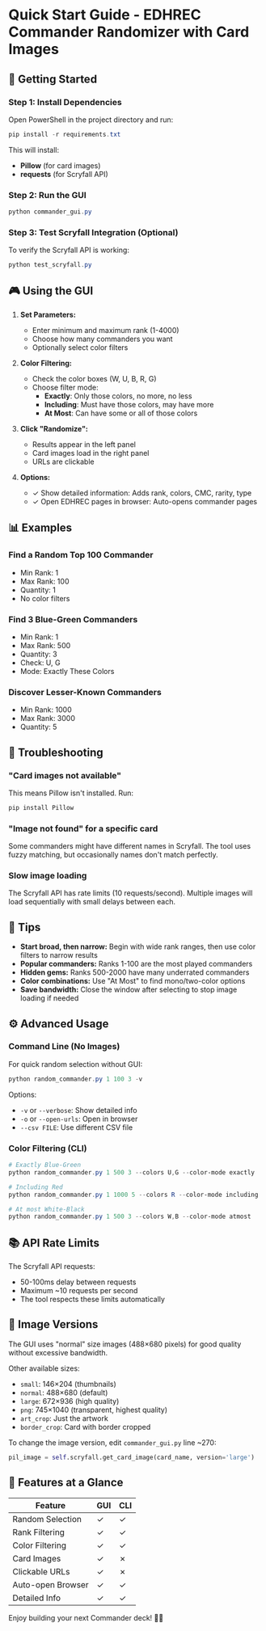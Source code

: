 # Quick Start Guide - EDHREC Commander Randomizer with Card Images

## 🚀 Getting Started

### Step 1: Install Dependencies

Open PowerShell in the project directory and run:

```powershell
pip install -r requirements.txt
```

This will install:
- **Pillow** (for card images)
- **requests** (for Scryfall API)

### Step 2: Run the GUI

```powershell
python commander_gui.py
```

### Step 3: Test Scryfall Integration (Optional)

To verify the Scryfall API is working:

```powershell
python test_scryfall.py
```

## 🎮 Using the GUI

1. **Set Parameters:**
   - Enter minimum and maximum rank (1-4000)
   - Choose how many commanders you want
   - Optionally select color filters

2. **Color Filtering:**
   - Check the color boxes (W, U, B, R, G)
   - Choose filter mode:
     - **Exactly**: Only those colors, no more, no less
     - **Including**: Must have those colors, may have more
     - **At Most**: Can have some or all of those colors

3. **Click "Randomize":**
   - Results appear in the left panel
   - Card images load in the right panel
   - URLs are clickable

4. **Options:**
   - ✓ Show detailed information: Adds rank, colors, CMC, rarity, type
   - ✓ Open EDHREC pages in browser: Auto-opens commander pages

## 📊 Examples

### Find a Random Top 100 Commander
- Min Rank: 1
- Max Rank: 100
- Quantity: 1
- No color filters

### Find 3 Blue-Green Commanders
- Min Rank: 1
- Max Rank: 500
- Quantity: 3
- Check: U, G
- Mode: Exactly These Colors

### Discover Lesser-Known Commanders
- Min Rank: 1000
- Max Rank: 3000
- Quantity: 5

## 🔧 Troubleshooting

### "Card images not available"
This means Pillow isn't installed. Run:
```powershell
pip install Pillow
```

### "Image not found" for a specific card
Some commanders might have different names in Scryfall. The tool uses fuzzy matching, but occasionally names don't match perfectly.

### Slow image loading
The Scryfall API has rate limits (10 requests/second). Multiple images will load sequentially with small delays between each.

## 🎯 Tips

- **Start broad, then narrow:** Begin with wide rank ranges, then use color filters to narrow results
- **Popular commanders:** Ranks 1-100 are the most played commanders
- **Hidden gems:** Ranks 500-2000 have many underrated commanders
- **Color combinations:** Use "At Most" to find mono/two-color options
- **Save bandwidth:** Close the window after selecting to stop image loading if needed

## ⚙️ Advanced Usage

### Command Line (No Images)

For quick random selection without GUI:

```powershell
python random_commander.py 1 100 3 -v
```

Options:
- `-v` or `--verbose`: Show detailed info
- `-o` or `--open-urls`: Open in browser
- `--csv FILE`: Use different CSV file

### Color Filtering (CLI)

```powershell
# Exactly Blue-Green
python random_commander.py 1 500 3 --colors U,G --color-mode exactly

# Including Red
python random_commander.py 1 1000 5 --colors R --color-mode including

# At most White-Black
python random_commander.py 1 500 3 --colors W,B --color-mode atmost
```

## 📚 API Rate Limits

The Scryfall API requests:
- 50-100ms delay between requests
- Maximum ~10 requests per second
- The tool respects these limits automatically

## 🎨 Image Versions

The GUI uses "normal" size images (488×680 pixels) for good quality without excessive bandwidth.

Other available sizes:
- `small`: 146×204 (thumbnails)
- `normal`: 488×680 (default)
- `large`: 672×936 (high quality)
- `png`: 745×1040 (transparent, highest quality)
- `art_crop`: Just the artwork
- `border_crop`: Card with border cropped

To change the image version, edit `commander_gui.py` line ~270:
```python
pil_image = self.scryfall.get_card_image(card_name, version='large')
```

## 🌟 Features at a Glance

| Feature | GUI | CLI |
|---------|-----|-----|
| Random Selection | ✓ | ✓ |
| Rank Filtering | ✓ | ✓ |
| Color Filtering | ✓ | ✓ |
| Card Images | ✓ | ✗ |
| Clickable URLs | ✓ | ✗ |
| Auto-open Browser | ✓ | ✓ |
| Detailed Info | ✓ | ✓ |

Enjoy building your next Commander deck! 🎲✨
